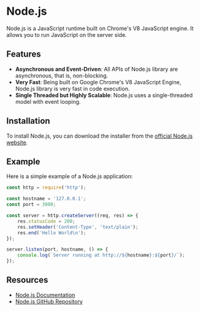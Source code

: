 # Node.js

Node.js is a JavaScript runtime built on Chrome's V8 JavaScript engine. It allows you to run JavaScript on the server side.

## Features

- **Asynchronous and Event-Driven**: All APIs of Node.js library are asynchronous, that is, non-blocking.
- **Very Fast**: Being built on Google Chrome's V8 JavaScript Engine, Node.js library is very fast in code execution.
- **Single Threaded but Highly Scalable**: Node.js uses a single-threaded model with event looping.

## Installation

To install Node.js, you can download the installer from the [official Node.js website](https://nodejs.org/).

## Example

Here is a simple example of a Node.js application:

```javascript
const http = require('http');

const hostname = '127.0.0.1';
const port = 3000;

const server = http.createServer((req, res) => {
    res.statusCode = 200;
    res.setHeader('Content-Type', 'text/plain');
    res.end('Hello World\n');
});

server.listen(port, hostname, () => {
    console.log(`Server running at http://${hostname}:${port}/`);
});
```

## Resources

- [Node.js Documentation](https://nodejs.org/en/docs/)
- [Node.js GitHub Repository](https://github.com/nodejs/node)

